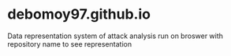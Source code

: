 # debomoy97.github.io
Data representation system of attack analysis
run on broswer with repository name to see representation
